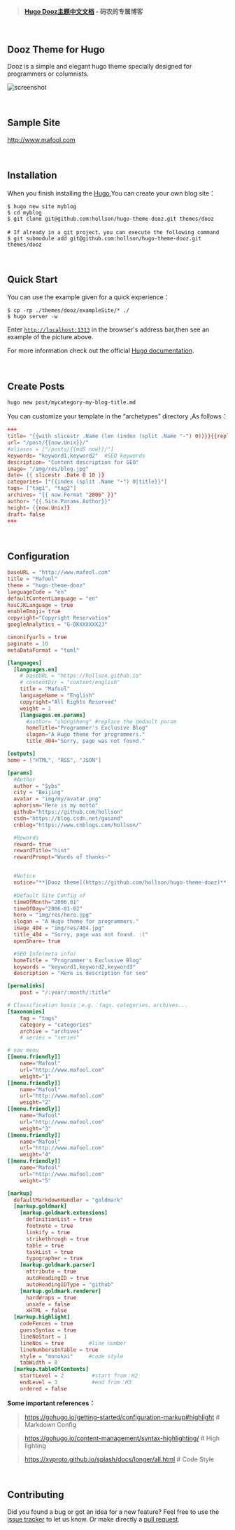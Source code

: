 
> #### [**Hugo Dooz主题中文文档**](./README-ZH.md)  - 码农的专属博客


<br/>

## Dooz Theme for Hugo

Dooz is a simple and elegant hugo theme specially designed for programmers or columnists.

![screenshot](static/tmp/screenshot.jpg)


<br/>

## Sample Site
http://www.mafool.com

<br/>


## Installation
When you finish installing the [Hugo](https://gohugo.io/getting-started/installing/),You can create your own blog site：

```shell
$ hugo new site myblog 
$ cd myblog
$ git clone git@github.com:hollson/hugo-theme-dooz.git themes/dooz

# If already in a git project，you can execute the following command
$ git submodule add git@github.com:hollson/hugo-theme-dooz.git themes/dooz
```

<br/>

## Quick Start
You can use the example given for a quick experience：
```shell
$ cp -rp ./themes/dooz/exampleSite/* ./
$ hugo server -w
```
Enter [`http://localhost:1313`](http://localhost:1313) in the browser's address bar,then see an example of the picture above.

For more information check out the official [Hugo documentation](http://gohugo.io/overview/usage/).

<br/>

## Create Posts
```shell
hugo new post/mycategory-my-blog-title.md
```
You can customize your template in the “archetypes” directory ,As follows：
```toml
+++
title= "{{with slicestr .Name (len (index (split .Name "-") 0))}}{{replace . "-" " "|strings.TrimLeft " "|title}}{{end}}"
url= "/post/{{now.Unix}}/"
#aliases = ["/posts/{{md5 now}}/"]
keywords= "keyword1,keyword2"  #SEO keywords
description= "Content description for SEO"
image= "/img/res/blog.jpg"
date= {{ slicestr .Date 0 10 }}
categories= ["{{index (split .Name "-") 0|title}}"]
tags= ["tag1", "tag2"]
archives= "{{ now.Format "2006" }}"
author= "{{.Site.Params.Author}}"
height= {{now.Unix}}
draft= false
+++
```

<br/>

## Configuration
```toml
baseURL = "http://www.mafool.com"
title = "Mafool"
theme = "hugo-theme-dooz"
languageCode = "en"
defaultContentLanguage = "en"
hasCJKLanguage = true
enableEmoji= true
copyright="Copyright Reservation"
googleAnalytics = "G-DKXXXXXX2J"

canonifyurls = true
paginate = 10
metaDataFormat = "toml"

[languages]
  [languages.en]
    # baseURL = "https://hollson.github.io"
    # contentDir = "content/english"
    title = "Mafool"
    languageName = "English"
    copyright="All Rights Reserved"
    weight = 1
    [languages.en.params]
      #author= "shongsheng" #replace the dedault param
      homeTitle="Programmer's Exclusive Blog" 
      slogan="A Hugo theme for programmers."
      title_404="Sorry, page was not found."

[outputs]
home = ["HTML", "RSS", "JSON"]

[params]
  #Author
  author = "Sybs"
  city = "Beijing"
  avatar = "img/my/avatar.png"
  aphorism="Here is my motto"
  github="https://github.com/hollson"
  csdn="https://blog.csdn.net/gusand"
  cnblog="https://www.cnblogs.com/hollson/"

  #Rewords
  reward= true
  rewardTitle="hint"
  rewardPrompt="Words of thanks~"


  #Notice
  notice="**[Dooz theme](https://github.com/hollson/hugo-theme-dooz)** updated, hurry up and experience it! `2020.03.22`"
 
  #Default Site Config of 
  timeOfMonth="2006.01"
  timeOfDay="2006-01-02"
  hero = "img/res/hero.jpg"
  slogan = "A Hugo theme for programmers."
  image_404 = "img/res/404.jpg"
  title_404 = "Sorry, page was not found. :("
  openShare= true

  #SEO Info(meta info)
  homeTitle = "Programmer's Exclusive Blog"
  keywords = "keyword1,keyword2,keyword3"
  description = "Here is description for seo"

[permalinks]
    post = "/:year/:month/:title"

# Classification basis：e.g.：tags、categories、archives...
[taxonomies]
    tag = "tags"
    category = "categories"
    archive = "archives"
    # series = "series"

# nav menu
[[menu.friendly]]
    name="Mafool"
    url="http://www.mafool.com"
    weight="1"
[[menu.friendly]]
    name="Mafool"
    url="http://www.mafool.com"
    weight="2"
[[menu.friendly]]
    name="Mafool"
    url="http://www.mafool.com"
    weight="3"    
[[menu.friendly]]
    name="Mafool"
    url="http://www.mafool.com"
    weight="4"
[[menu.friendly]]
    name="Mafool"
    url="http://www.mafool.com"
    weight="5"

[markup]
  defaultMarkdownHandler = "goldmark"
  [markup.goldmark]
    [markup.goldmark.extensions]
      definitionList = true
      footnote = true
      linkify = true
      strikethrough = true
      table = true
      taskList = true
      typographer = true
    [markup.goldmark.parser]
      attribute = true
      autoHeadingID = true
      autoHeadingIDType = "github"
    [markup.goldmark.renderer]
      hardWraps = true
      unsafe = false
      xHTML = false
  [markup.highlight]      
    codeFences = true     
    guessSyntax = true   
    lineNoStart = 1      
    lineNos = true        #line number
    lineNumbersInTable = true
    style = "monokai"     #code style
    tabWidth = 8
  [markup.tableOfContents]  
    startLevel = 2         #start from：H2
    endLevel = 3           #end from：H3
    ordered = false        
```
**Some important references：**
>  https://gohugo.io/getting-started/configuration-markup#highlight  # Markdown Config

>  https://gohugo.io/content-management/syntax-highlighting/   # High lighting

>  https://xyproto.github.io/splash/docs/longer/all.html  # Code Style


<br/>

## Contributing

Did you found a bug or got an idea for a new feature? Feel free to use the [issue tracker](https://github.com/hollson/hugo-theme-dooz/issues) to let us know. Or make directly a [pull request](https://github.com/hollson/hugo-theme-dooz/pulls).
